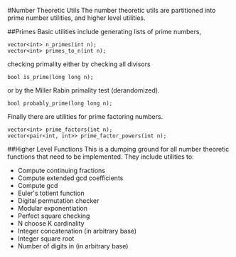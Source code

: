 #Number Theoretic Utils
The number theoretic utils are partitioned into prime number utilities, and higher level utilities.

##Primes
Basic utilities include generating lists of prime numbers,
```
vector<int> n_primes(int n);
vector<int> primes_to_n(int n);
```
checking primality either by checking all divisors
```
bool is_prime(long long n);
```
or by the Miller Rabin primality test (derandomized).
```
bool probably_prime(long long n);
```
Finally there are utilities for prime factoring numbers.
```
vector<int> prime_factors(int n);
vector<pair<int, int>> prime_factor_powers(int n);
```

##Higher Level Functions
This is a dumping ground for all number theoretic functions that need to be implemented. They include utilities to:

* Compute continuing fractions
* Compute extended gcd coefficients
* Compute gcd
* Euler's totient function
* Digital permutation checker
* Modular exponentiation
* Perfect square checking
* N choose K cardinality
* Integer concatenation (in arbitrary base)
* Integer square root
* Number of digits in (in arbitrary base)